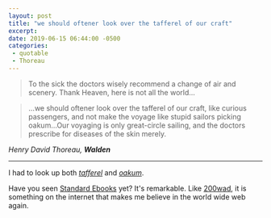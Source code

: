 ```yaml
---
layout: post
title: "we should oftener look over the tafferel of our craft"
excerpt: 
date: 2019-06-15 06:44:00 -0500
categories: 
 - quotable
 - Thoreau
---
```


> To the sick the doctors wisely recommend a change of air and scenery. Thank Heaven, here is not all the world...

> ...we should oftener look over the tafferel of our craft, like curious passengers, and not make the voyage like stupid sailors picking oakum...Our voyaging is only great-circle sailing, and the doctors prescribe for diseases of the skin merely.

_Henry David Thoreau, **Walden**_

---

I had to look up both _[tafferel](https://www.dictionary.com/browse/taffrail)_ and _[oakum](https://en.wikipedia.org/wiki/Oakum)_.

Have you seen [Standard Ebooks](https://standardebooks.org/ebooks/) yet? It's remarkable. Like [200wad](https://200wordsaday.com), it is something on the internet that makes me believe in the world wide web again.
